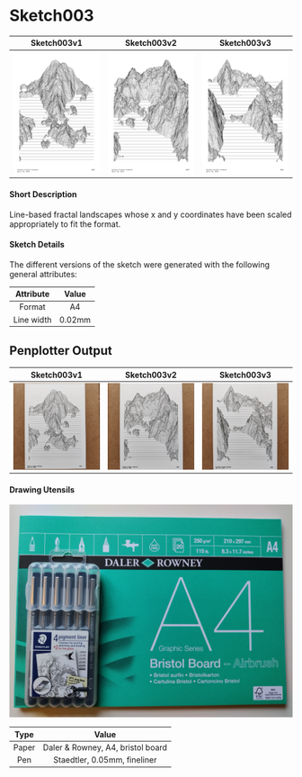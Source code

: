 # Sketch003

Sketch003v1                                          |  Sketch003v2                                        |  Sketch003v3                                       |
:---------------------------------------------------:|:---------------------------------------------------:|:--------------------------------------------------:|
[![](sketch003/output1.png)](sketch003/output1.png)  | [![](sketch003/output2.png)](sketch003/output2.png) | [![](sketch003/output3.png)](sketch003/output3.png)|

#### Short Description

Line-based fractal landscapes whose x and y coordinates have been scaled appropriately to fit the format.

#### Sketch Details

The different versions of the sketch were generated with the following general attributes: 

<center>

 Attribute   | Value                                |
:-----------:|:------------------------------------:|
 Format      | A4                                   |
 Line width  | 0.02mm                               |

</center>



## Penplotter Output

Sketch003v1                                          |  Sketch003v2                                        |  Sketch003v3                                       |
:---------------------------------------------------:|:---------------------------------------------------:|:--------------------------------------------------:|
[![](sketch003/penplotter_output1.jpg)](sketch003/penplotter_output1.jpg)  | [![](sketch003/penplotter_output2.jpg)](sketch003/penplotter_output2.jpg) | [![](sketch003/penplotter_output3.jpg)](sketch003/penplotter_output3.jpg)|


#### Drawing Utensils

[![](sketch003/drawing_utensils_1.jpg)](sketch003/drawing_utensils_1.jpg) 


<center>

 Type        | Value                                |
:-----------:|:------------------------------------:|
 Paper       | Daler & Rowney, A4, bristol board    |
 Pen         | Staedtler, 0.05mm, fineliner          |

</center>
